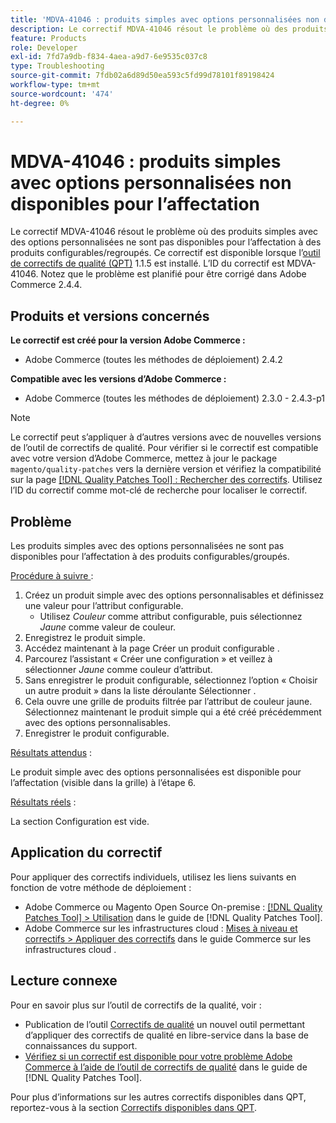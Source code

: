 ```yaml
---
title: 'MDVA-41046 : produits simples avec options personnalisées non disponibles pour l’affectation'
description: Le correctif MDVA-41046 résout le problème où des produits simples avec des options personnalisées ne sont pas disponibles pour l’affectation à des produits configurables/regroupés. Ce correctif est disponible lorsque l’outil [Outil de correctifs de la qualité (QPT)](https://experienceleague.adobe.com/fr/docs/commerce-operations/tools/quality-patches-tool/quality-patches-tool-to-self-serve-quality-patches) 1.1.5 est installé. L’ID du correctif est MDVA-41046. Notez que le problème est planifié pour être corrigé dans Adobe Commerce 2.4.4.
feature: Products
role: Developer
exl-id: 7fd7a9db-f834-4aea-a9d7-6e9535c037c8
type: Troubleshooting
source-git-commit: 7fdb02a6d89d50ea593c5fd99d78101f89198424
workflow-type: tm+mt
source-wordcount: '474'
ht-degree: 0%

---
```


# MDVA-41046 : produits simples avec options personnalisées non disponibles pour l’affectation

Le correctif MDVA-41046 résout le problème où des produits simples avec des options personnalisées ne sont pas disponibles pour l’affectation à des produits configurables/regroupés. Ce correctif est disponible lorsque l’[outil de correctifs de qualité (QPT)](https://experienceleague.adobe.com/fr/docs/commerce-operations/tools/quality-patches-tool/quality-patches-tool-to-self-serve-quality-patches) 1.1.5 est installé. L’ID du correctif est MDVA-41046. Notez que le problème est planifié pour être corrigé dans Adobe Commerce 2.4.4.

## Produits et versions concernés

**Le correctif est créé pour la version Adobe Commerce :**

* Adobe Commerce (toutes les méthodes de déploiement) 2.4.2

**Compatible avec les versions d’Adobe Commerce :**

* Adobe Commerce (toutes les méthodes de déploiement) 2.3.0 - 2.4.3-p1

>[!NOTE]
>
>Le correctif peut s’appliquer à d’autres versions avec de nouvelles versions de l’outil de correctifs de qualité. Pour vérifier si le correctif est compatible avec votre version d’Adobe Commerce, mettez à jour le package `magento/quality-patches` vers la dernière version et vérifiez la compatibilité sur la page [[!DNL Quality Patches Tool] : Rechercher des correctifs](https://experienceleague.adobe.com/fr/docs/commerce-operations/tools/quality-patches-tool/quality-patches-tool-to-self-serve-quality-patches). Utilisez l’ID du correctif comme mot-clé de recherche pour localiser le correctif.

## Problème

Les produits simples avec des options personnalisées ne sont pas disponibles pour l’affectation à des produits configurables/groupés.

<u>Procédure à suivre </u> :

1. Créez un produit simple avec des options personnalisables et définissez une valeur pour l’attribut configurable.
   * Utilisez *Couleur* comme attribut configurable, puis sélectionnez *Jaune* comme valeur de couleur.
1. Enregistrez le produit simple.
1. Accédez maintenant à la page Créer un produit configurable .
1. Parcourez l’assistant « Créer une configuration » et veillez à sélectionner *Jaune* comme couleur d’attribut.
1. Sans enregistrer le produit configurable, sélectionnez l’option « Choisir un autre produit » dans la liste déroulante Sélectionner .
1. Cela ouvre une grille de produits filtrée par l’attribut de couleur jaune. Sélectionnez maintenant le produit simple qui a été créé précédemment avec des options personnalisables.
1. Enregistrer le produit configurable.

<u>Résultats attendus</u> :

Le produit simple avec des options personnalisées est disponible pour l’affectation (visible dans la grille) à l’étape 6.

<u>Résultats réels</u> :

La section Configuration est vide.

## Application du correctif

Pour appliquer des correctifs individuels, utilisez les liens suivants en fonction de votre méthode de déploiement :

* Adobe Commerce ou Magento Open Source On-premise : [[!DNL Quality Patches Tool] > Utilisation](/help/tools/quality-patches-tool/usage.md) dans le guide de [!DNL Quality Patches Tool].
* Adobe Commerce sur les infrastructures cloud : [Mises à niveau et correctifs > Appliquer des correctifs](https://experienceleague.adobe.com/docs/commerce-cloud-service/user-guide/develop/upgrade/apply-patches.html?lang=fr) dans le guide Commerce sur les infrastructures cloud .

## Lecture connexe

Pour en savoir plus sur l’outil de correctifs de la qualité, voir :

* Publication de l’outil [Correctifs de qualité](https://experienceleague.adobe.com/fr/docs/commerce-operations/tools/quality-patches-tool/quality-patches-tool-to-self-serve-quality-patches) un nouvel outil permettant d’appliquer des correctifs de qualité en libre-service dans la base de connaissances du support.
* [Vérifiez si un correctif est disponible pour votre problème Adobe Commerce à l’aide de l’outil de correctifs de qualité](/help/tools/quality-patches-tool/patches-available-in-qpt/check-patch-for-magento-issue-with-magento-quality-patches.md) dans le guide de [!DNL Quality Patches Tool].

Pour plus d’informations sur les autres correctifs disponibles dans QPT, reportez-vous à la section [Correctifs disponibles dans QPT](https://support.magento.com/hc/en-us/sections/360010506631-Patches-available-in-MQP-tool-).
